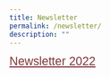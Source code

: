 ```yaml
---
title: Newsletter
permalink: /newsletter/
description: ""
---
```

<span style="font-size:16.0pt;font-family:Arial;color:black">
<a href="https://heyzine.com/flip-book/b3530ed0b7.htm" target="_blank" rel="noopener noreferrer" style="box-sizing: border-box; background-color: transparent; cursor: pointer; transition: all 0.25s ease-in-out 0s; color: rgb(128, 56, 61);">Newsletter 2022</a>